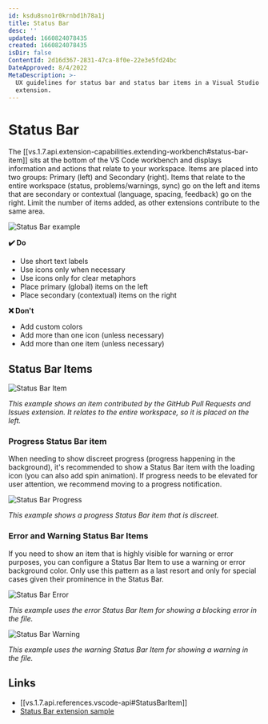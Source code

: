 ```yaml
---
id: ksdu8sno1r0krnbd1h78a1j
title: Status Bar
desc: ''
updated: 1660824078435
created: 1660824078435
isDir: false
ContentId: 2d16d367-2831-47ca-8f0e-22e3e5fd24bc
DateApproved: 8/4/2022
MetaDescription: >-
  UX guidelines for status bar and status bar items in a Visual Studio Code
  extension.
---
```


# Status Bar

The [[vs.1.7.api.extension-capabilities.extending-workbench#status-bar-item]] sits at the bottom of the VS Code workbench and displays information and actions that relate to your workspace. Items are placed into two groups: Primary (left) and Secondary (right). Items that relate to the entire workspace (status, problems/warnings, sync) go on the left and items that are secondary or contextual (language, spacing, feedback) go on the right. Limit the number of items added, as other extensions contribute to the same area.

![Status Bar example](/assets/status-bar-vi92ooco82x6.png)

**✔️ Do**

* Use short text labels
* Use icons only when necessary
* Use icons only for clear metaphors
* Place primary (global) items on the left
* Place secondary (contextual) items on the right

**❌ Don't**

* Add custom colors
* Add more than one icon (unless necessary)
* Add more than one item (unless necessary)

## Status Bar Items

![Status Bar Item](/assets/status-bar-item-ej75zl3xtdcs.png)

*This example shows an item contributed by the GitHub Pull Requests and Issues extension. It relates to the entire workspace, so it is placed on the left.*

### Progress Status Bar item

When needing to show discreet progress (progress happening in the background), it's recommended to show a Status Bar item with the loading icon (you can also add spin animation). If progress needs to be elevated for user attention, we recommend moving to a progress notification.

![Status Bar Progress](/assets/status-bar-progress-areyvhgstjp6.png)

*This example shows a progress Status Bar item that is discreet.*


### Error and Warning Status Bar Items

If you need to show an item that is highly visible for warning or error purposes, you can configure a Status Bar Item to use a warning or error background color. Only use this pattern as a last resort and only for special cases given their prominence in the Status Bar.

![Status Bar Error](/assets/status-bar-error-exjwz2z9aytl.png)

*This example uses the error Status Bar Item for showing a blocking error in the file.*

![Status Bar Warning](/assets/status-bar-warning-jth1nmbogaeq.png)

*This example uses the warning Status Bar Item for showing a warning in the file.*

## Links

* [[vs.1.7.api.references.vscode-api#StatusBarItem]]
* [Status Bar extension sample](https://github.com/microsoft/vscode-extension-samples/tree/main/statusbar-sample)
